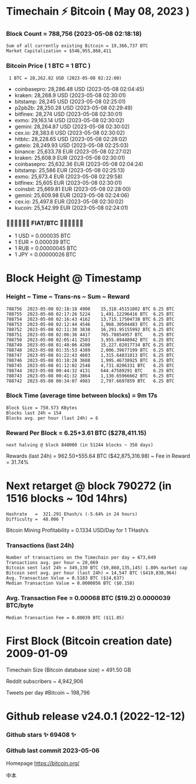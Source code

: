 # Timechain ⚡ ₿itcoin ( May 08, 2023 )
### Block Count	= 788,756 (2023-05-08 02:18:18)
    Sum of all currently existing Bitcoin = 19,366,737 BTC
    Market Capitalization = $546,955,868,411
### Bitcoin Price ( 1 BTC = 1 BTC )
	 1 BTC = 28,262.82 USD (2023-05-08 02:22:00)
- coinbasepro: 28,286.48 USD (2023-05-08 02:04:45)
- kraken: 28,268.9 USD (2023-05-08 02:30:01)
- bitstamp: 28,245 USD (2023-05-08 02:25:01)
- p2pb2b: 28,250.28 USD (2023-05-08 02:29:49)
- bitfinex: 28,274 USD (2023-05-08 02:30:01)
- exmo: 29,163.14 USD (2023-05-08 02:30:02)
- gemini: 28,264.87 USD (2023-05-08 02:30:02)
- cex.io: 28,383.6 USD (2023-05-08 02:30:02)
- hitbtc: 28,228.65 USD (2023-05-08 02:28:02)
- gateio: 28,249.93 USD (2023-05-08 02:25:03)
- binance: 25,633.78 EUR (2023-05-08 02:27:02)
- kraken: 25,608.9 EUR (2023-05-08 02:30:01)
- coinbasepro: 25,632.36 EUR (2023-05-08 02:04:24)
- bitstamp: 25,586 EUR (2023-05-08 02:25:13)
- exmo: 25,673.4 EUR (2023-05-08 02:29:58)
- bitfinex: 25,605 EUR (2023-05-08 02:30:01)
- coinsbit: 25,669.81 EUR (2023-05-08 02:28:00)
- gemini: 25,609.98 EUR (2023-05-08 02:24:06)
- cex.io: 25,497.8 EUR (2023-05-08 02:30:02)
- kucoin: 25,542.99 EUR (2023-05-08 02:24:01)
### 💱💶💵💷💴💱 FIAT/BTC 💱💴💷💵💶💱
- 1 USD = 0.000035 BTC
- 1 EUR = 0.000039 BTC
- 1 RUB = 0.00000045 BTC
- 1 JPY = 0.00000026 BTC
# Block Height @ Timestamp
### Height	~ Time	~ Trans-ns	~ Sum	~ Reward
    788756	2023-05-08 02:18:18	4900	15,318.45151802 BTC	6.25 BTC
    788755	2023-05-08 02:17:26	5224	1,491.12296416 BTC	6.25 BTC
    788754	2023-05-08 02:16:43	4162	13,715.17504738 BTC	6.25 BTC
    788753	2023-05-08 02:12:44	4546	1,968.30504483 BTC	6.25 BTC
    788752	2023-05-08 02:11:30	3838	16,291.95155992 BTC	6.25 BTC
    788751	2023-05-08 02:06:36	4417	765.78854957 BTC	6.25 BTC
    788750	2023-05-08 02:05:41	2503	3,955.09448942 BTC	6.25 BTC
    788749	2023-05-08 01:48:06	4200	15,227.02017734 BTC	6.25 BTC
    788748	2023-05-08 01:35:53	4389	2,006.39677199 BTC	6.25 BTC
    788747	2023-05-08 01:22:43	4603	1,315.64831013 BTC	6.25 BTC
    788746	2023-05-08 01:18:28	3688	1,995.46738925 BTC	6.25 BTC
    788745	2023-05-08 01:12:02	2548	4,731.0206331 BTC	6.25 BTC
    788744	2023-05-08 00:44:32	4131	644.47589291 BTC	6.25 BTC
    788743	2023-05-08 00:41:32	3864	1,130.65966662 BTC	6.25 BTC
    788742	2023-05-08 00:34:07	4983	2,797.6697859 BTC	6.25 BTC
### Block Time (average time between blocks) = 9m 17s
    Block Size = 750.573 KBytes
    Blocks last 24h = 154
    Blocks avg. per hour (last 24h) = 6
### Reward Per Block = 6.25+3.61 BTC ($278,411.15) 
    next halving @ block 840000 (in 51244 blocks ~ 350 days)
Rewards (last 24h) = 962.50+555.64 BTC ($42,875,316.98) ~ Fee in Reward = 31.74%
# Next retarget @ block 790272 (in 1516 blocks ~ 10d 14hrs)
    Hashrate   =  321.291 Ehash/s (-5.64% in 24 hours)
    Difficulty =  48.006 T
Bitcoin Mining Profitability = 0.1334 USD/Day for 1 THash/s
### Transactions (last 24h)
    Number of transactions on the Timechain per day = 673,649
    Transactions avg. per hour = 28,069
    Bitcoin sent last 24h = 349,130 BTC ($9,860,135,145) 1.80% market cap
    Bitcoin sent avg. per hour (last 24h) = 14,547 BTC ($410,838,964)
    Avg. Transaction Value = 0.5183 BTC ($14,637)
    Median Transaction Value = 0.0000056 BTC ($0.158)
### Avg. Transaction Fee = 0.00068 BTC ($19.2) 0.0000039 BTC/byte
    Median Transaction Fee = 0.00039 BTC ($11.05)
# First Block (Bitcoin creation date)	2009-01-09
Timechain Size (Bitcoin database size) = 491.50 GB

Reddit subscribers	~ 4,942,906

Tweets per day #Bitcoin	~ 198,796
# Github release	v24.0.1 (2022-12-12)
### Github stars	✨ 69408 ✨
### Github last commit	2023-05-06

Homepage	https://bitcoin.org/

中本
